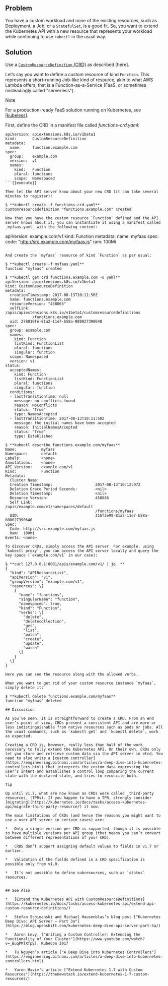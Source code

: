 ## Problem

You have a custom workload and none of the existing resources, such as Deployment, a Job, or a `StatefulSet`, is a good fit. So, you want to extend the Kubernetes API with a new resource that represents your workload while continuing to use `kubectl` in the usual way.

## Solution

Use a [`CustomResourceDefinition` (CRD)](https://kubernetes.io/docs/concepts/api-extension/custom-resources/) as described \[here\].

Let’s say you want to define a custom resource of kind `Function`. This represents a short-running Job-like kind of resource, akin to what AWS Lambda offers, that is a Function-as-a-Service (FaaS, or sometimes misleadingly called "serverless").

Note

For a production-ready FaaS solution running on Kubernetes, see [\[kubeless\]](#kubeless).

First, define the CRD in a manifest file called _functions-crd.yaml_:

```
apiVersion: apiextensions.k8s.io/v1beta1
kind:       CustomResourceDefinition
metadata:
  name:     function.example.com
spec:
  group:    example.com
  version:  v1
  names:
    kind:   Function
    plural: functions
    scope:  Namespaced
```{{execute}}

Then let the API server know about your new CRD (it can take several minutes to register):

$ **kubectl create -f functions-crd.yaml**
customresourcedefinition "functions.example.com" created

Now that you have the custom resource `Function` defined and the API server knows about it, you can instantiate it using a manifest called _myfaas.yaml_ with the following content:

```
apiVersion: example.com/v1
kind:       Function
metadata:
  name:     myfaas
spec:
  code:     "http://src.example.com/myfaas.js"
  ram:      100Mi
```{{execute}}

And create the `myfaas` resource of kind `Function` as per usual:

$ **kubectl create -f myfaas.yaml**
function "myfaas" created

$ **kubectl get crd functions.example.com -o yaml**
apiVersion: apiextensions.k8s.io/v1beta1
kind: CustomResourceDefinition
metadata:
  creationTimestamp: 2017-08-13T10:11:50Z
  name: functions.example.com
  resourceVersion: "458065"
  selfLink: /apis/apiextensions.k8s.io/v1beta1/customresourcedefinitions
            /functions.example.com
  uid: 278016fe-81a2-11e7-b58a-080027390640
spec:
  group: example.com
  names:
    kind: Function
    listKind: FunctionList
    plural: functions
    singular: function
  scope: Namespaced
  version: v1
status:
  acceptedNames:
    kind: Function
    listKind: FunctionList
    plural: functions
    singular: function
  conditions:
  - lastTransitionTime: null
    message: no conflicts found
    reason: NoConflicts
    status: "True"
    type: NamesAccepted
  - lastTransitionTime: 2017-08-13T10:11:50Z
    message: the initial names have been accepted
    reason: InitialNamesAccepted
    status: "True"
    type: Established

$ **kubectl describe functions.example.com/myfaas**
Name:           myfaas
Namespace:      default
Labels:         <none>
Annotations:    <none>
API Version:    example.com/v1
Kind:           Function
Metadata:
  Cluster Name:
  Creation Timestamp:                   2017-08-13T10:12:07Z
  Deletion Grace Period Seconds:        <nil>
  Deletion Timestamp:                   <nil>
  Resource Version:                     458086
  Self Link:                            /apis/example.com/v1/namespaces/default
                                        /functions/myfaas
  UID:                                  316f3e99-81a2-11e7-b58a-080027390640
Spec:
  Code: http://src.example.com/myfaas.js
  Ram:  100Mi
Events: <none>

To discover CRDs, simply access the API server. For example, using `kubectl proxy`, you can access the API server locally and query the key space (`example.com/v1` in our case):

$ **curl 127.0.0.1:8001/apis/example.com/v1/ | jq .**
{
  "kind": "APIResourceList",
  "apiVersion": "v1",
  "groupVersion": "example.com/v1",
  "resources": \[
    {
      "name": "functions",
      "singularName": "function",
      "namespaced": true,
      "kind": "Function",
      "verbs": \[
        "delete",
        "deletecollection",
        "get",
        "list",
        "patch",
        "create",
        "update",
        "watch"
      \]
    }
  \]
}

Here you can see the resource along with the allowed verbs.

When you want to get rid of your custom resource instance `myfaas`, simply delete it:

$ **kubectl delete functions.example.com/myfaas**
function "myfaas" deleted

## Discussion

As you’ve seen, it is straightforward to create a CRD. From an end user’s point of view, CRDs present a consistent API and are more or less indistinguishable from native resources such as pods or jobs. All the usual commands, such as `kubectl get` and `kubectl delete`, work as expected.

Creating a CRD is, however, really less than half of the work necessary to fully extend the Kubernetes API. On their own, CRDs only let you store and retrieve custom data via the API server in etcd. You need to also write a [custom controller](https://engineering.bitnami.com/articles/a-deep-dive-into-kubernetes-controllers.html) that interprets the custom data expressing the user’s intent and establishes a control loop comparing the current state with the declared state, and tries to reconcile both.

Tip

Up until v1.7, what are now known as CRDs were called _third-party resources_ (TPRs). If you happen to have a TPR, strongly consider [migrating](https://kubernetes.io/docs/tasks/access-kubernetes-api/migrate-third-party-resource/) it now.

The main limitations of CRDs (and hence the reasons you might want to use a user API server in certain cases) are:

*   Only a single version per CRD is supported, though it is possible to have multiple versions per API group (that means you can’t convert between different representations of your CRD).
    
*   CRDS don’t support assigning default values to fields in v1.7 or earlier.
    
*   Validation of the fields defined in a CRD specification is possible only from v1.8.
    
*   It’s not possible to define subresources, such as `status` resources.
    

## See Also

*   [Extend the Kubernetes API with CustomResourceDefinitions](https://kubernetes.io/docs/tasks/access-kubernetes-api/extend-api-custom-resource-definitions/)
    
*   Stefan Schimanski and Michael Hausenblas’s blog post ["Kubernetes Deep Dive: API Server – Part 3a"](https://blog.openshift.com/kubernetes-deep-dive-api-server-part-3a/)
    
*   Aaron Levy, ["Writing a Custom Controller: Extending the Functionality of Your Cluster"](https://www.youtube.com/watch?v=_BuqPMlXfpE), KubeCon 2017
    
*   Tu Nguyen’s article ["A Deep Dive into Kubernetes Controllers"](https://engineering.bitnami.com/articles/a-deep-dive-into-kubernetes-controllers.html)
    
*   Yaron Haviv’s article ["Extend Kubernetes 1.7 with Custom Resources"](https://thenewstack.io/extend-kubernetes-1-7-custom-resources/)